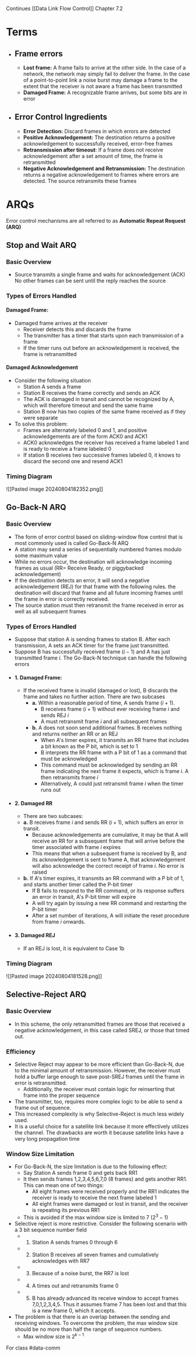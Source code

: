 Continues [[Data Link Flow Control]]
Chapter 7.2
# Terms
- ## Frame errors
	- **Lost frame:** A frame fails to arrive at the other side. In the case of a network, the network may simply fail to deliver the frame. In the case of a point-to-point link a noise burst may damage a frame to the extent that the receiver is not aware a frame has been transmitted
	- **Damaged Frame:** A recognizable frame arrives, but some bits are in error
- ## Error Control Ingredients
	- **Error Detection:** Discard frames in which errors are detected
	- **Positive Acknowledgement:** The destination returns a positive acknowledgement to successfully received, error-free frames
	- **Retransmission after timeout**: If a frame does not receive acknowledgement after a set amount of time, the frame is retransmitted
	- **Negative Acknowledgement and Retransmission:** The destination returns a negative acknowledgement to frames where errors are detected. The source retransmits these frames
# ARQs
Error control mechanisms are all referred to as **Automatic Repeat Request (ARQ)**
## Stop and Wait ARQ
### Basic Overview
- Source transmits a single frame and waits for acknowledgement (ACK) No other frames can be sent until the reply reaches the source
### Types of Errors Handled
#### Damaged Frame:
- Damaged frame arrives at the receiver
	- Receiver detects this and discards the frame
	- The transmitter has a timer that starts upon each transmission of a frame
	- If the timer runs out before an acknowledgement is received, the frame is retransmitted
#### Damaged Acknowledgement
- Consider the following situation
	- Station A sends a frame
	- Station B receives the frame correctly and sends an ACK
	- The ACK is damaged in transit and cannot be recognized by A, which will therefore timeout and send the same frame
	- Station B now has two copies of the same frame received as if they were separate
- To solve this problem:
	- Frames are alternately labeled 0 and 1, and positive acknowledgements are of the form ACK0 and ACK1
	- ACK0 acknowledges the receiver has received a frame labeled 1 and is ready to receive a frame labeled 0
	- If station B receives two successive frames labeled 0, it knows to discard the second one and resend ACK1
### Timing Diagram
![[Pasted image 20240804182352.png]]
## Go-Back-N ARQ
### Basic Overview
- The form of error control based on sliding-window flow control that is most commonly used is called Go-Back-N ARQ
- A station may send a series of sequentially numbered frames modulo some maximum value
- While no errors occur, the destination will acknowledge incoming frames as usual (RR= Receive Ready, or piggybacked acknowledgement)
- If the destination detects an error, it will send a negative acknowledgement (REJ) for that frame with the following rules. the destination will discard that frame and all future incoming frames until the frame in error is correctly received.
- The source station must then retransmit the frame received in error as well as all subsequent frames
### Types of Errors Handled
- Suppose that station A is sending frames to station B. After each transmission, A sets an ACK timer for the frame just transmitted. 
- Suppose B has successfully received frame $(i-1)$ and A has just transmitted frame $i$. The Go-Back-N technique can handle the following errors
- #### 1. Damaged Frame: 
	- If the received frame is invalid (damaged or lost), B discards the frame and takes no further action. There are two subcases
		- **a.** Within a reasonable period of time, A sends frame $(i+1)$.
			- B receives frame $(i+1)$ without ever receiving frame $i$ and sends REJ $i$
			- A must retransmit frame $i$ and all subsequent frames
		- **b.** A does not soon send additional frames. B receives nothing and returns neither an RR or an REJ
			- When A's timer expires, it transmits an RR frame that includes a bit known as the P bit, which is set to 1
			- B interprets the RR frame with a P bit of 1 as a command that must be acknowledged
			- This command must be acknowledged by sending an RR frame indicating the next frame it expects, which is frame $i$. A then retransmits frame $i$
			- Alternatively, A could just retransmit frame $i$ when the timer runs out
- #### 2. Damaged RR
	- There are two subcases:
	- **a.** B receives frame $i$ and sends RR $(i+1)$, which suffers an error in transit.
		- Because acknowledgements are cumulative, it may be that A will receive an RR for a subsequent frame that will arrive before the timer associated with frame $i$ expires
		- This means that when a subsequent frame is received by B, and its acknowledgement is sent to frame A, that acknowledgement will also acknowledge the correct receipt of frame $i$. No error is raised
	- **b.** If A's timer expires, it transmits an RR command with a P bit of 1, and starts another timer called the P-bit timer
		- If B fails to respond to the RR command, or its response suffers an error in transit, A's P-bit timer will expire
		- A will try again by issuing a new RR command and restarting the P-bit timer
		- After a set number of iterations, A will initiate the reset procedure from frame $i$ onwards. 
- #### 3. Damaged REJ
	- If an REJ is lost, it is equivalent to Case 1b
### Timing Diagram
![[Pasted image 20240804181528.png]]
## Selective-Reject ARQ
### Basic Overview
- In this scheme, the only retransmitted frames are those that received a negative acknowledgement, in this case called SREJ, or those that timed out.
### Efficiency
- Selective Reject may appear to be more efficient than Go-Back-N, due to the minimal amount of retransmission. However, the receiver must hold a buffer large enough to save post-SREJ frames until the frame in error is retransmitted.
	- Additionally, the receiver must contain logic for reinserting that frame into the proper sequence
- The transmitter, too, requires more complex logic to be able to send a frame out of sequence. 
- This increased complexity is why Selective-Reject is much less widely used. 
- It is a useful choice for a satellite link because it more effectively utilizes the channel. The drawbacks are worth it because satellite links have a very long propagation time
### Window Size Limitation
- For Go-Back-N, the size limitation is due to the following effect:
	- Say Station A sends frame 0 and gets back RR1
	- It then sends frames 1,2,3,4,5,6,7,0 (8 frames) and gets another RR1. This can mean one of two things:
		- All eight frames were received properly and the RR1 indicates the receiver is ready to receive the next frame labeled 1
		- All eight frames were damaged or lost in transit, and the receiver is repeating its previous RR1
	- This is avoided if the max window size is limited to 7 ($2^{3}-1$)
- Selective reject is more restrictive. Consider the following scenario with a 3 bit sequence number field
	- 1. Station A sends frames 0 through 6
	- 2. Station B receives all seven frames and cumulatively acknowledges with RR7
	- 3. Because of a noise burst, the RR7 is lost
	- 4. A times out and retransmits frame 0
	- 5. B has already advanced its receive window to accept frames 7,0,1,2,3,4,5. Thus it assumes frame 7 has been lost and that this is a new frame 0, which it accepts. 
- The problem is that there is an overlap between the sending and receiving windows. To overcome the problem, the max window size should be no more than half the range of sequence numbers.
	- Max window size is $2^{k-1}$

For class #data-comm
